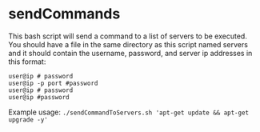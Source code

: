 # sendCommands

 This bash script will send a command to a list of servers to be executed. You should have a file in the same directory as this script named servers and it should contain the username, password, and server ip addresses in this format:

``` 
user@ip # password
user@ip -p port #password
user@ip # password
user@ip #password
```

Example usage:
``` ./sendCommandToServers.sh 'apt-get update && apt-get upgrade -y' ```
